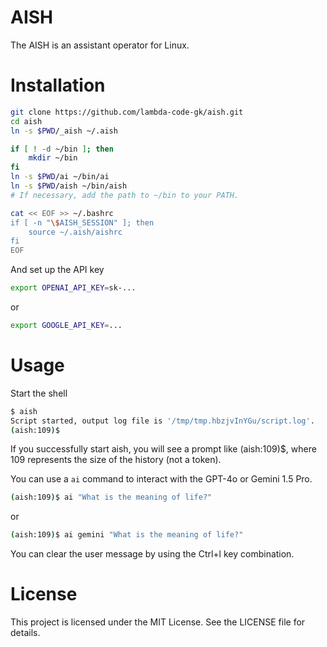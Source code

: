 # AISH

The AISH is an assistant operator for Linux.

# Installation

```bash
git clone https://github.com/lambda-code-gk/aish.git
cd aish
ln -s $PWD/_aish ~/.aish

if [ ! -d ~/bin ]; then
    mkdir ~/bin
fi
ln -s $PWD/ai ~/bin/ai
ln -s $PWD/aish ~/bin/aish
# If necessary, add the path to ~/bin to your PATH.

cat << EOF >> ~/.bashrc
if [ -n "\$AISH_SESSION" ]; then
    source ~/.aish/aishrc
fi
EOF
```

And set up the API key
```bash
export OPENAI_API_KEY=sk-...
```
or
```bash
export GOOGLE_API_KEY=...
```


# Usage

Start the shell
```bash
$ aish
Script started, output log file is '/tmp/tmp.hbzjvInYGu/script.log'.
(aish:109)$ 
```
If you successfully start aish, you will see a prompt like (aish:109)$, where 109 represents the size of the history (not a token).

You can use a `ai` command to interact with the GPT-4o or Gemini 1.5 Pro.
```bash
(aish:109)$ ai "What is the meaning of life?"
```
or
```bash
(aish:109)$ ai gemini "What is the meaning of life?"
```

You can clear the user message by using the Ctrl+l key combination.


# License
This project is licensed under the MIT License. See the LICENSE file for details.

